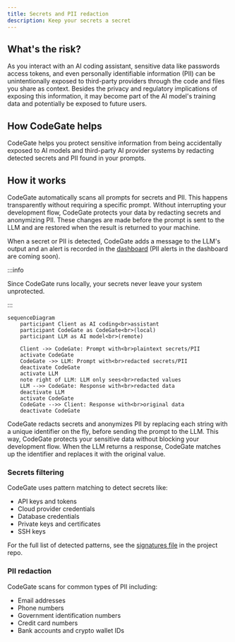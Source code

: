```yaml
---
title: Secrets and PII redaction
description: Keep your secrets a secret
---
```


## What's the risk?

As you interact with an AI coding assistant, sensitive data like passwords
access tokens, and even personally identifiable information (PII) can be
unintentionally exposed to third-party providers through the code and files you
share as context. Besides the privacy and regulatory implications of exposing
this information, it may become part of the AI model's training data and
potentially be exposed to future users.

## How CodeGate helps

CodeGate helps you protect sensitive information from being accidentally exposed
to AI models and third-party AI provider systems by redacting detected secrets
and PII found in your prompts.

## How it works

CodeGate automatically scans all prompts for secrets and PII. This happens
transparently without requiring a specific prompt. Without interrupting your
development flow, CodeGate protects your data by redacting secrets and
anonymizing PII. These changes are made before the prompt is sent to the LLM and
are restored when the result is returned to your machine.

When a secret or PII is detected, CodeGate adds a message to the LLM's output
and an alert is recorded in the [dashboard](../how-to/dashboard.md) (PII alerts
in the dashboard are coming soon).

:::info

Since CodeGate runs locally, your secrets never leave your system unprotected.

:::

```mermaid
sequenceDiagram
    participant Client as AI coding<br>assistant
    participant CodeGate as CodeGate<br>(local)
    participant LLM as AI model<br>(remote)

    Client ->> CodeGate: Prompt with<br>plaintext secrets/PII
    activate CodeGate
    CodeGate ->> LLM: Prompt with<br>redacted secrets/PII
    deactivate CodeGate
    activate LLM
    note right of LLM: LLM only sees<br>redacted values
    LLM -->> CodeGate: Response with<br>redacted data
    deactivate LLM
    activate CodeGate
    CodeGate -->> Client: Response with<br>original data
    deactivate CodeGate
```

CodeGate redacts secrets and anonymizes PII by replacing each string with a
unique identifier on the fly, before sending the prompt to the LLM. This way,
CodeGate protects your sensitive data without blocking your development flow.
When the LLM returns a response, CodeGate matches up the identifier and replaces
it with the original value.

### Secrets filtering

CodeGate uses pattern matching to detect secrets like:

- API keys and tokens
- Cloud provider credentials
- Database credentials
- Private keys and certificates
- SSH keys

For the full list of detected patterns, see the
[signatures file](https://github.com/stacklok/codegate/blob/main/signatures.yaml)
in the project repo.

### PII redaction

CodeGate scans for common types of PII including:

- Email addresses
- Phone numbers
- Government identification numbers
- Credit card numbers
- Bank accounts and crypto wallet IDs
